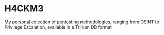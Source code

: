 # H4CKM3

My personal colection of pentesting methodologies, ranging from OSINT to Privilege Escalation, available in a Trillium DB format
